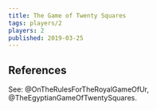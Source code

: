 ```yaml
---
title: The Game of Twenty Squares
tags: players/2
players: 2
published: 2019-03-25
---
```




## References

See: @OnTheRulesForTheRoyalGameOfUr, @TheEgyptianGameOfTwentySquares.
